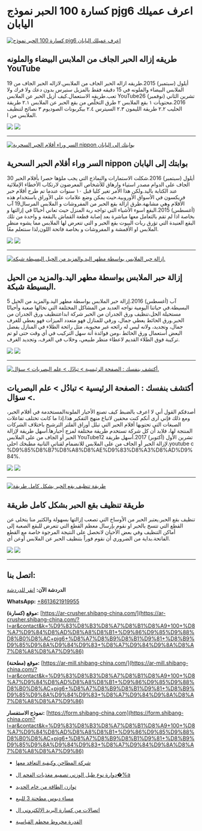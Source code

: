# كسارة 100 الحبر نموذج pjg6 اعرف عميلك اليابان

<a href="https://swt.shibang-china.com/?l=ar&img&k=%D9%83%D8%B3%D8%A7%D8%B1%D8%A9+100+%D8%A7%D9%84%D8%AD%D8%A8%D8%B1+%D9%86%D9%85%D9%88%D8%B0%D8%AC+pjg6+%D8%A7%D8%B9%D8%B1%D9%81+%D8%B9%D9%85%D9%8A%D9%84%D9%83+%D8%A7%D9%84%D9%8A%D8%A7%D8%A8%D8%A7%D9%86" target="_blank">![كسارة 100 الحبر نموذج pjg6 اعرف عميلك اليابان](http://static.shibang-china.com/all-800x300/709.jpg)</a>

## طريقه إزاله الحبر الجاف من الملابس البيضاء والملونه YouTube
19 أيلول (سبتمبر) 2015.طريقه ازاله الحبر الجاف من الملابس.لازاله الحبر الجاف من الملابس البيضاء والملونه في 15 دقيقه فقط بالمزيل ستيرس بدون دعك ولا فرك ولا تعب.طريقه الاستعمال.كيف أزيل الحبر عن الملابس YouTube26 تشرين الثاني (نوفمبر) 2016.محتويات ١ بقع الملابس ٢ طرق التخلّص من بقع الحبر عن الملابس ٢.١ طريقة الحليب ٢.٢ طريقة الليمون ٢.٣ السيترس ٢.٤ بيكربونات الصوديوم ٣ نصائح لتنظيف الملابس من ا.


<a href="https://whatsapp.shibangsoft.com/WhatsApp.php" target="_blank" title="WhatsApp">![](http://static.shibang-china.com/icon/whatsapp.png)</a> <a href="https://swt.shibang-china.com/?l=ar&icon&k=%D9%83%D8%B3%D8%A7%D8%B1%D8%A9+100+%D8%A7%D9%84%D8%AD%D8%A8%D8%B1+%D9%86%D9%85%D9%88%D8%B0%D8%AC+pjg6+%D8%A7%D8%B9%D8%B1%D9%81+%D8%B9%D9%85%D9%8A%D9%84%D9%83+%D8%A7%D9%84%D9%8A%D8%A7%D8%A8%D8%A7%D9%86" target="_blank">![](http://static.shibang-china.com/icon/chat-ar.png)</a>

---

<a href="https://swt.shibang-china.com/?l=ar&img&k=%D9%83%D8%B3%D8%A7%D8%B1%D8%A9+100+%D8%A7%D9%84%D8%AD%D8%A8%D8%B1+%D9%86%D9%85%D9%88%D8%B0%D8%AC+pjg6+%D8%A7%D8%B9%D8%B1%D9%81+%D8%B9%D9%85%D9%8A%D9%84%D9%83+%D8%A7%D9%84%D9%8A%D8%A7%D8%A8%D8%A7%D9%86" target="_blank">![السر وراء أقلام الحبر السحرية nippon بوابتك إلى اليابان](http://static.shibang-china.com/all-800x300/63.jpg)</a>

## السر وراء أقلام الحبر السحرية nippon بوابتك إلى اليابان
30 أيلول (سبتمبر) 2016.شكلت الاستمارات والنماذج التي يجب ملؤها حصرا بأقلام الحبر الجاف على الدوام مصدر استياء وارهاق للأشخاص المعرضون لارتكاب الأخطاء الإملائية عند الكتابة باليد.ولكن هذا الأمر تغير كليا قبل ١٠ سنوات عندما تم طرح أقلام حبر فريكسون في الأسواق الأوروبية.حيث يمكن وضع علامات على الأوراق باستخدام هذه الأقلام وهي مشابهة.طرق ازالة بقع الحبر من المفروشات و الملابس المرسال19 آب (أغسطس) 2015.البقع اسوء الأشياء التي تواجه ربة المنزل حيث تعاني أحيانًا في إزالتها و بخاصة اذا لم تقم بالتعامل معها مباشرة بعد إصابة قطعة القماش بالبقعة و واحدة من تلك البقع العنيدة التي تؤرق ربات البيوت بقع الحبر و التي تتعرض لها الملابس مما يشوه منظر الملابس او الأقمشة و المفروشات و بخاصة فاتحة اللون,لذا سنتعلم معًأ.


<a href="https://whatsapp.shibangsoft.com/WhatsApp.php" target="_blank" title="WhatsApp">![](http://static.shibang-china.com/icon/whatsapp.png)</a> <a href="https://swt.shibang-china.com/?l=ar&icon&k=%D9%83%D8%B3%D8%A7%D8%B1%D8%A9+100+%D8%A7%D9%84%D8%AD%D8%A8%D8%B1+%D9%86%D9%85%D9%88%D8%B0%D8%AC+pjg6+%D8%A7%D8%B9%D8%B1%D9%81+%D8%B9%D9%85%D9%8A%D9%84%D9%83+%D8%A7%D9%84%D9%8A%D8%A7%D8%A8%D8%A7%D9%86" target="_blank">![](http://static.shibang-china.com/icon/chat-ar.png)</a>

---

<a href="https://swt.shibang-china.com/?l=ar&img&k=%D9%83%D8%B3%D8%A7%D8%B1%D8%A9+100+%D8%A7%D9%84%D8%AD%D8%A8%D8%B1+%D9%86%D9%85%D9%88%D8%B0%D8%AC+pjg6+%D8%A7%D8%B9%D8%B1%D9%81+%D8%B9%D9%85%D9%8A%D9%84%D9%83+%D8%A7%D9%84%D9%8A%D8%A7%D8%A8%D8%A7%D9%86" target="_blank">![إزالة حبر الملابس بواسطة مطهر اليد.والمزيد من الحيل البسيطة شبكة.](http://static.shibang-china.com/all-800x300/14.jpg)</a>

## إزالة حبر الملابس بواسطة مطهر اليد.والمزيد من الحيل البسيطة شبكة.
5 آب (أغسطس) 2016.إزالة حبر الملابس بواسطة مطهر اليد.والمزيد من الحيل البسيطة.في حياتنا اليومية نواجه العديد من المشاكل المختلفة التي نخالها صعبة وأحيانًا مستحيلة الحل،تنظيف ورق الجدران من الحبر شركة ابداعتنظيف ورق الجدران من الحبر.ورق الحائط يعطي جمال، ورقي للمنازل فهو متعدد الميزات فهو يعطي للغرف جمال، وتجديد، ولانه ليس له رائحه غير محبوبة، مثل رائحة الطلاء في المنازل يفضل البعض أستعمال ورق الحائط ،ومن فوائدة أنة سهل التركيب في أي وقت حتى لو تم تركيبة فوق الطلاء القديم لاعطاء منظر طبيعي، وخلاب في الغرف، وتجديد الغرف.


<a href="https://whatsapp.shibangsoft.com/WhatsApp.php" target="_blank" title="WhatsApp">![](http://static.shibang-china.com/icon/whatsapp.png)</a> <a href="https://swt.shibang-china.com/?l=ar&icon&k=%D9%83%D8%B3%D8%A7%D8%B1%D8%A9+100+%D8%A7%D9%84%D8%AD%D8%A8%D8%B1+%D9%86%D9%85%D9%88%D8%B0%D8%AC+pjg6+%D8%A7%D8%B9%D8%B1%D9%81+%D8%B9%D9%85%D9%8A%D9%84%D9%83+%D8%A7%D9%84%D9%8A%D8%A7%D8%A8%D8%A7%D9%86" target="_blank">![](http://static.shibang-china.com/icon/chat-ar.png)</a>

---

<a href="https://swt.shibang-china.com/?l=ar&img&k=%D9%83%D8%B3%D8%A7%D8%B1%D8%A9+100+%D8%A7%D9%84%D8%AD%D8%A8%D8%B1+%D9%86%D9%85%D9%88%D8%B0%D8%AC+pjg6+%D8%A7%D8%B9%D8%B1%D9%81+%D8%B9%D9%85%D9%8A%D9%84%D9%83+%D8%A7%D9%84%D9%8A%D8%A7%D8%A8%D8%A7%D9%86" target="_blank">![أكتشف بنفسك : الصفحة الرئيسية &gt; تبادُل &gt; علم البصريات &gt; سؤال.](http://static.shibang-china.com/all-800x300/483.jpg)</a>

## أكتشف بنفسك : الصفحة الرئيسية &gt; تبادُل &gt; علم البصريات &gt; سؤال.
أصدقكم القول أني لا اعرف بالضبط كيف تصنع الأحبار الملونةالمستخدمة في أقلام الحبر، ومع ذلك فإني أرى أنكم كنت محقين لاتباع منهج التفكير هذا.إذا ما كانت تختلف تفاعلات الصبغات التي تحتويها أقلام الحبر التي تبلل أوراق الفلتر الترشيح باختلاف الشركات المنتجة لها، فلابد أن كل شركة تستخدم طريقة مختلفة لمزج أحبارها.أسهل طريقة لإزالة الحبر أو الجاف من على الملابس YouTube12 تشرين الأول (أكتوبر) 2017.أسهل طريقة لإزالة الحبر أو الجاف من على الملابس للانضمام لقناتي التانية مطبخك احلى.youtube c %D9%85%D8%B7%D8%A8%D8%AE%D9%83%D8%A3%D8%AD%D9%84%.


<a href="https://whatsapp.shibangsoft.com/WhatsApp.php" target="_blank" title="WhatsApp">![](http://static.shibang-china.com/icon/whatsapp.png)</a> <a href="https://swt.shibang-china.com/?l=ar&icon&k=%D9%83%D8%B3%D8%A7%D8%B1%D8%A9+100+%D8%A7%D9%84%D8%AD%D8%A8%D8%B1+%D9%86%D9%85%D9%88%D8%B0%D8%AC+pjg6+%D8%A7%D8%B9%D8%B1%D9%81+%D8%B9%D9%85%D9%8A%D9%84%D9%83+%D8%A7%D9%84%D9%8A%D8%A7%D8%A8%D8%A7%D9%86" target="_blank">![](http://static.shibang-china.com/icon/chat-ar.png)</a>

---

<a href="https://swt.shibang-china.com/?l=ar&img&k=%D9%83%D8%B3%D8%A7%D8%B1%D8%A9+100+%D8%A7%D9%84%D8%AD%D8%A8%D8%B1+%D9%86%D9%85%D9%88%D8%B0%D8%AC+pjg6+%D8%A7%D8%B9%D8%B1%D9%81+%D8%B9%D9%85%D9%8A%D9%84%D9%83+%D8%A7%D9%84%D9%8A%D8%A7%D8%A8%D8%A7%D9%86" target="_blank">![طريقة تنظيف بقع الحبر بشكل كامل طريقة](http://static.shibang-china.com/all-800x300/324.jpg)</a>

## طريقة تنظيف بقع الحبر بشكل كامل طريقة
تنظيف بقع الحبر.يعتبر الحبر من الأوساخ التي تصعب إزالتها بسهولة والكثير منا يتخلى عن القطع التي تتسخ بالحبر او نقوم بإرسال معظم القطع التي تتعرض للبقع الصعبة إلى أماكن التنظيف وفي بعض الأحيان لانحصل على النتيجة المرجوة خاصة مع القطع الفاتحة.بداية من الضروري أن نقوم فوراً بتنظيف الحبر عن الملابس أوعن أي.

<a href="https://whatsapp.shibangsoft.com/WhatsApp.php" target="_blank" title="WhatsApp">![](http://static.shibang-china.com/icon/whatsapp.png)</a> <a href="https://swt.shibang-china.com/?l=ar&icon&k=%D9%83%D8%B3%D8%A7%D8%B1%D8%A9+100+%D8%A7%D9%84%D8%AD%D8%A8%D8%B1+%D9%86%D9%85%D9%88%D8%B0%D8%AC+pjg6+%D8%A7%D8%B9%D8%B1%D9%81+%D8%B9%D9%85%D9%8A%D9%84%D9%83+%D8%A7%D9%84%D9%8A%D8%A7%D8%A8%D8%A7%D9%86" target="_blank">![](http://static.shibang-china.com/icon/chat-ar.png)</a>

---
## اتصل بنا:

**الدردشة الآن:** [انقر للدردشة](https://swt.shibang-china.com?l=ar&contact&k=%D9%83%D8%B3%D8%A7%D8%B1%D8%A9+100+%D8%A7%D9%84%D8%AD%D8%A8%D8%B1+%D9%86%D9%85%D9%88%D8%B0%D8%AC+pjg6+%D8%A7%D8%B9%D8%B1%D9%81+%D8%B9%D9%85%D9%8A%D9%84%D9%83+%D8%A7%D9%84%D9%8A%D8%A7%D8%A8%D8%A7%D9%86)

**WhatsApp:**  [+8613621919955](https://whatsapp.shibangsoft.com/WhatsApp.php)

**موقع (كسارة):** [https://ar-crusher.shibang-china.com/](https://ar-crusher.shibang-china.com/?l=ar&contact&k=%D9%83%D8%B3%D8%A7%D8%B1%D8%A9+100+%D8%A7%D9%84%D8%AD%D8%A8%D8%B1+%D9%86%D9%85%D9%88%D8%B0%D8%AC+pjg6+%D8%A7%D8%B9%D8%B1%D9%81+%D8%B9%D9%85%D9%8A%D9%84%D9%83+%D8%A7%D9%84%D9%8A%D8%A7%D8%A8%D8%A7%D9%86)

**موقع (مطحنة):** [https://ar-mill.shibang-china.com/](https://ar-mill.shibang-china.com/?l=ar&contact&k=%D9%83%D8%B3%D8%A7%D8%B1%D8%A9+100+%D8%A7%D9%84%D8%AD%D8%A8%D8%B1+%D9%86%D9%85%D9%88%D8%B0%D8%AC+pjg6+%D8%A7%D8%B9%D8%B1%D9%81+%D8%B9%D9%85%D9%8A%D9%84%D9%83+%D8%A7%D9%84%D9%8A%D8%A7%D8%A8%D8%A7%D9%86)

**نموذج الاستفسار:** [https://form.shibang-china.com](https://form.shibang-china.com?l=ar&contact&k=%D9%83%D8%B3%D8%A7%D8%B1%D8%A9+100+%D8%A7%D9%84%D8%AD%D8%A8%D8%B1+%D9%86%D9%85%D9%88%D8%B0%D8%AC+pjg6+%D8%A7%D8%B9%D8%B1%D9%81+%D8%B9%D9%85%D9%8A%D9%84%D9%83+%D8%A7%D9%84%D9%8A%D8%A7%D8%A8%D8%A7%D9%86)

* [شركة المطاحن وكيفية التعاقد معها](../22/%D8%B4%D8%B1%D9%83%D8%A9%20%D8%A7%D9%84%D9%85%D8%B7%D8%A7%D8%AD%D9%86%20%D9%88%D9%83%D9%8A%D9%81%D9%8A%D8%A9%20%D8%A7%D9%84%D8%AA%D8%B9%D8%A7%D9%82%D8%AF%20%D9%85%D8%B9%D9%87%D8%A7.md)

* [دوارة نوع طبل الوزني تصميم مغذيات الفحم ال�%a](../23/%D8%AF%D9%88%D8%A7%D8%B1%D8%A9%20%D9%86%D9%88%D8%B9%20%D8%B7%D8%A8%D9%84%20%D8%A7%D9%84%D9%88%D8%B2%D9%86%D9%8A%20%D8%AA%D8%B5%D9%85%D9%8A%D9%85%20%D9%85%D8%BA%D8%B0%D9%8A%D8%A7%D8%AA%20%D8%A7%D9%84%D9%81%D8%AD%D9%85%20%D8%A7%D9%84%EF%BF%BD%25a.md)

* [توازن الطاقة من خام الحديد](../25/%D8%AA%D9%88%D8%A7%D8%B2%D9%86%20%D8%A7%D9%84%D8%B7%D8%A7%D9%82%D8%A9%20%D9%85%D9%86%20%D8%AE%D8%A7%D9%85%20%D8%A7%D9%84%D8%AD%D8%AF%D9%8A%D8%AF.md)

* [مساء دبوس مطحنة 3 للبيع](../25/%D9%85%D8%B3%D8%A7%D8%A1%20%D8%AF%D8%A8%D9%88%D8%B3%20%D9%85%D8%B7%D8%AD%D9%86%D8%A9%203%20%D9%84%D9%84%D8%A8%D9%8A%D8%B9.md)

* [اتصالات من كسارة البريد الإلكتروني ال](../21/%D8%A7%D8%AA%D8%B5%D8%A7%D9%84%D8%A7%D8%AA%20%D9%85%D9%86%20%D9%83%D8%B3%D8%A7%D8%B1%D8%A9%20%D8%A7%D9%84%D8%A8%D8%B1%D9%8A%D8%AF%20%D8%A7%D9%84%D8%A5%D9%84%D9%83%D8%AA%D8%B1%D9%88%D9%86%D9%8A%20%D8%A7%D9%84.md)

* [القدرة مخروط محطم القياسية](../23/%D8%A7%D9%84%D9%82%D8%AF%D8%B1%D8%A9%20%D9%85%D8%AE%D8%B1%D9%88%D8%B7%20%D9%85%D8%AD%D8%B7%D9%85%20%D8%A7%D9%84%D9%82%D9%8A%D8%A7%D8%B3%D9%8A%D8%A9.md)